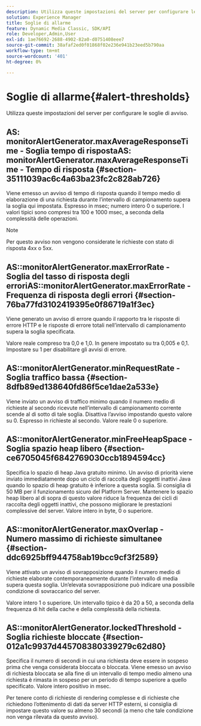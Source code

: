 ```yaml
---
description: Utilizza queste impostazioni del server per configurare le soglie di avviso.
solution: Experience Manager
title: Soglie di allarme
feature: Dynamic Media Classic, SDK/API
role: Developer,Admin,User
exl-id: 1ae76692-2688-4902-82a0-d0751408eee7
source-git-commit: 38afaf2ed0f01868f02e236e941b23eed5b790aa
workflow-type: tm+mt
source-wordcount: '401'
ht-degree: 0%

---
```


# Soglie di allarme{#alert-thresholds}

Utilizza queste impostazioni del server per configurare le soglie di avviso.

## AS: monitorAlertGenerator.maxAverageResponseTime - Soglia tempo di rispostaAS: monitorAlertGenerator.maxAverageResponseTime - Tempo di risposta {#section-35111039ac6c4a63ba23fc2c828ab726}

Viene emesso un avviso di tempo di risposta quando il tempo medio di elaborazione di una richiesta durante l’intervallo di campionamento supera la soglia qui impostata. Espresso in msec; numero intero 0 o superiore. I valori tipici sono compresi tra 100 e 1000 msec, a seconda della complessità delle operazioni.

>[!NOTE]
>
>Per questo avviso non vengono considerate le richieste con stato di risposta 4xx o 5xx.

## AS::monitorAlertGenerator.maxErrorRate - Soglia del tasso di risposta degli erroriAS::monitorAlertGenerator.maxErrorRate - Frequenza di risposta degli errori {#section-76ba77fd3102419395e0f86719a1f3ec}

Viene generato un avviso di errore quando il rapporto tra le risposte di errore HTTP e le risposte di errore totali nell’intervallo di campionamento supera la soglia specificata.

Valore reale compreso tra 0,0 e 1,0. In genere impostato su tra 0,005 e 0,1. Impostare su 1 per disabilitare gli avvisi di errore.

## AS::monitorAlertGenerator.minRequestRate - Soglia traffico bassa {#section-8dfb89ed138640fd86f5ce1dae2a533e}

Viene inviato un avviso di traffico minimo quando il numero medio di richieste al secondo ricevute nell’intervallo di campionamento corrente scende al di sotto di tale soglia. Disattiva l’avviso impostando questo valore su 0. Espresso in richieste al secondo. Valore reale 0 o superiore.

## AS::monitorAlertGenerator.minFreeHeapSpace -Soglia spazio heap libero {#section-ce6705045f6842769030ccb1894594cc}

Specifica lo spazio di heap Java gratuito minimo. Un avviso di priorità viene inviato immediatamente dopo un ciclo di raccolta degli oggetti inattivi Java quando lo spazio di heap gratuito è inferiore a questa soglia. Si consiglia di 50 MB per il funzionamento sicuro del Platform Server. Mantenere lo spazio heap libero al di sopra di questo valore riduce la frequenza dei cicli di raccolta degli oggetti inattivi, che possono migliorare le prestazioni complessive del server. Valore intero in byte, 0 o superiore.

## AS::monitorAlertGenerator.maxOverlap - Numero massimo di richieste simultanee {#section-ddc6925bff944758ab19bcc9cf3f2589}

Viene attivato un avviso di sovrapposizione quando il numero medio di richieste elaborate contemporaneamente durante l’intervallo di media supera questa soglia. Un’elevata sovrapposizione può indicare una possibile condizione di sovraccarico del server.

Valore intero 1 o superiore. Un intervallo tipico è da 20 a 50, a seconda della frequenza di hit della cache e della complessità della richiesta.

## AS::monitorAlertGenerator.lockedThreshold - Soglia richieste bloccate {#section-012a1c9937d445708380339279c62d80}

Specifica il numero di secondi in cui una richiesta deve essere in sospeso prima che venga considerata bloccata o bloccata. Viene emesso un avviso di richiesta bloccata se alla fine di un intervallo di tempo medio almeno una richiesta è rimasta in sospeso per un periodo di tempo superiore a quello specificato. Valore intero positivo in msec.

Per tenere conto di richieste di rendering complesse e di richieste che richiedono l’ottenimento di dati da server HTTP esterni, si consiglia di impostare questo valore su almeno 30 secondi (a meno che tale condizione non venga rilevata da questo avviso).
